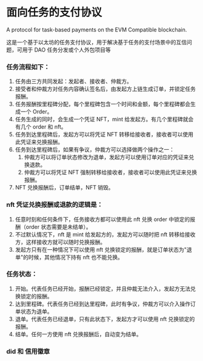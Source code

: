 # 面向任务的支付协议

A protocol for task-based payments on the EVM Compatible blockchain.

这是一个基于以太坊的任务支付协议，用于解决基于任务的支付场景中的互信问题，可用于 DAO 任务分发或个人外包项目等

### 任务流程如下：

1. 任务由三方共同发起：发起者、接收者、仲裁方。
2. 接受者和仲裁方对任务内容确认签名后，由发起方上链生成订单，并锁定任务报酬。
3. 任务报酬按里程碑分配，每个里程碑包含一个时间和金额，每个里程碑都会生成一个 Order。
4. 任务生成的同时，会生成一个凭证 NFT，mint 给发起方。有几个里程碑就会有几个 order 和 nft。
5. 任务到达里程碑后，发起方可以将凭证 NFT 转移给接收者，接收者可以使用此凭证来兑换报酬。
6. 任务到达里程碑后，如果有争议，仲裁方可以选择做两个操作之一：
   1. 仲裁方可以将订单状态修改为退单，发起方可以使用订单对应的凭证来兑换退款。
   2. 仲裁方可以将凭证 NFT 强制转移给接收者，接收者可以使用此凭证来兑换报酬。
7. NFT 兑换报酬后，订单结单，NFT 销毁。

### nft 凭证兑换报酬或退款的逻辑是：

1. 任意时刻和任何条件下，任务接收方都可以使用此 nft 兑换 order 中锁定的报酬（order 状态需要是未结单）。
2. 不过默认情况下，nft 是 mint 给发起方的，发起方可以随时把 nft 转移给接收方，这样接收方就可以随时兑换报酬。
3. 发起方只有在一种情况下可以使用 nft 兑换锁定的报酬，就是订单状态为"退单"的时候，其他情况下持有 nft 也不能兑换。

### 任务状态：

1. 开始。代表任务已经开始，报酬已经锁定，并且仲裁无法介入，发起方无法兑换锁定的报酬。
2. 达到里程碑。代表任务已经到达里程碑，此时有争议，仲裁方可以介入操作订单状态为退单。
3. 退单。代表任务已经退单，只有此状态下，发起方才可以使用 nft 兑换锁定的报酬。
4. 结单。任何一方使用 nft 兑换报酬后，自动变为结单。

### did 和 信用徽章
